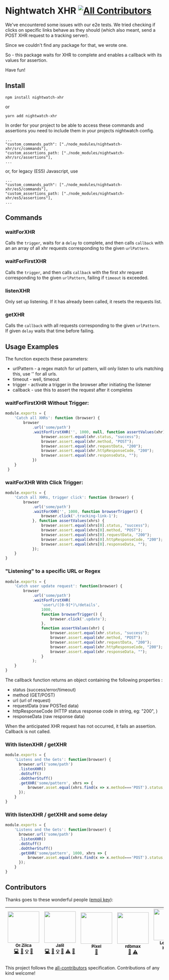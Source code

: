 Nightwatch XHR
[![All Contributors](https://img.shields.io/badge/all_contributors-7-orange.svg?style=flat-square)](#contributors)
===

We've encountered some issues with our e2e tests.
We tried checking if clicks on specific links behave as they should (which also meant, send a POST XHR request to a tracking server).

Since we couldn't find any package for that, we wrote one.

So - this package waits for XHR to complete and enables a callback with its values for assertion.

Have fun!

Install
---
```shell
npm install nightwatch-xhr
```

or 

```shell
yarn add nightwatch-xhr
```

In order for your project to be able to access these commands and assertions you need to include them in your projects nightwatch config.
```
...
"custom_commands_path": ["./node_modules/nightwatch-xhr/src/commands"],
"custom_assertions_path: ["./node_modules/nightwatch-xhr/src/assertions"],
...
```

or, for legacy (ES5) Javascript, use

```
...
"custom_commands_path": ["./node_modules/nightwatch-xhr/es5/commands"],
"custom_assertions_path: ["./node_modules/nightwatch-xhr/es5/assertions"],
...
```

## Commands 

### waitForXHR
Calls the `trigger`, waits for a `delay` to complete, and then calls `callback` with an an array of all xhr requests corresponding to the given `urlPattern`. 

### waitForFirstXHR
Calls the `trigger`, and then calls `callback` with the first xhr request corresponding to the given `urlPattern`, failing if `timeout` is exceeded.  

### listenXHR
Only set up listening. If it has already been called, it resets the requests list.

### getXHR
Calls the `callback` with all requests corresponding to the given `urlPattern`. If given `delay` waits that time before failing. 

## Usage Examples
The function expects these parameters:
* urlPattern - a regex match for url pattern, will only listen to urls matching this, use '' for all urls.
* timeout - well, timeout
* trigger - activate a trigger in the browser after initiating the listener
* callback - use this to assert the request after it completes

### waitForFirstXHR Without Trigger:
```javascript
module.exports = {
    'Catch all XHRs': function (browser) {
        browser
            .url('some/path')
            .waitForFirstXHR('', 1000, null, function assertValues(xhr) {
                browser.assert.equal(xhr.status, "success");
                browser.assert.equal(xhr.method, "POST");
                browser.assert.equal(xhr.requestData, "200");
                browser.assert.equal(xhr.httpResponseCode, "200");
                browser.assert.equal(xhr.responseData, "");
            })
    }
 }
```

### waitForXHR With Click Trigger:
```javascript
module.exports = {
    'Catch all XHRs, trigger click': function (browser) {
        browser
            .url('some/path')
            .waitForXHR('', 1000, function browserTrigger() {
                browser.click('.tracking-link-1');
            }, function assertValues(xhrs) {
                browser.assert.equal(xhrs[0].status, "success");
                browser.assert.equal(xhrs[0].method, "POST");
                browser.assert.equal(xhrs[0].requestData, "200");
                browser.assert.equal(xhrs[0].httpResponseCode, "200");
                browser.assert.equal(xhrs[0].responseData, "");
            });
    }
}
```

### "Listening" to a specific URL or Regex
```javascript
module.exports = {
    'Catch user update request': function(browser) {
        browser
            .url('some/path')
            .waitForFirstXHR(
                'user\/([0-9]*)\/details',
                1000,
                function browserTrigger() {
                    browser.click('.update');
                },
                function assertValues(xhr) {
                    browser.assert.equal(xhr.status, "success");
                    browser.assert.equal(xhr.method, "POST");
                    browser.assert.equal(xhr.requestData, "200");
                    browser.assert.equal(xhr.httpResponseCode, "200");
                    browser.assert.equal(xhr.responseData, "");
                }
            );
    }
}
```

The callback function returns an object containing the following properties :
* status (success/error/timeout)
* method (GET/POST)
* url (url of request)
* requestData (raw POSTed data)
* httpResponseCode (HTTP status response code in string, eg: "200", )
* responseData (raw response data)

When the anticipated XHR request has not occurred, it fails an assertion. Callback is not called.

### With listenXHR / getXHR

```javascript
module.exports = {
    'Listens and the Gets': function(browser) {
      browser.url('some/path')
      .listenXHR()
      .doStuff()
      .doOtherStuff()
      .getXHR('some/pattern', xhrs => {
          browser.asset.equal(xhrs.find(x => x.method==='POST').status, 200);
      });
    }
}
```

### With listenXHR / getXHR and some delay

```javascript
module.exports = {
    'Listens and the Gets': function(browser) {
      browser.url('some/path')
      .listenXHR()
      .doStuff()
      .doOtherStuff()
      .getXHR('some/pattern', 1000, xhrs => {
          browser.asset.equal(xhrs.find(x => x.method==='POST').status, 200);
      });
    }
}
```

## Contributors

Thanks goes to these wonderful people ([emoji key](https://github.com/kentcdodds/all-contributors#emoji-key)):

<!-- ALL-CONTRIBUTORS-LIST:START - Do not remove or modify this section -->
<!-- prettier-ignore -->
| [<img src="https://avatars2.githubusercontent.com/u/1014282?v=4" width="100px;"/><br /><sub><b>Or Zilca</b></sub>](http://www.smarteq.co.il)<br />[💻](https://github.com/cortexmg/nightwatch-xhr/commits?author=orzilca "Code") [📖](https://github.com/cortexmg/nightwatch-xhr/commits?author=orzilca "Documentation") [💡](#example-orzilca "Examples") [👀](#review-orzilca "Reviewed Pull Requests") | [<img src="https://framagit.org/uploads/-/system/user/avatar/8497/avatar.png" width="100px;"/><br /><sub><b>Jalil</b></sub>](https://framagit.org/jalil/)<br />[💻](https://github.com/cortexmg/nightwatch-xhr/commits?author=jalil "Code") [📖](https://github.com/cortexmg/nightwatch-xhr/commits?author=jalil "Documentation") [💡](#example-jalil "Examples") [👀](#review-jalil "Reviewed Pull Requests") [⚠️](https://github.com/cortexmg/nightwatch-xhr/commits?author=jalil "Tests") [🔧](#tool-jalil "Tools") | [<img src="https://avatars2.githubusercontent.com/u/12366410?v=4" width="100px;"/><br /><sub><b>Pixel</b></sub>](https://github.com/louis-bompart)<br />[🔧](#tool-louis-bompart "Tools") | [<img src="https://avatars3.githubusercontent.com/u/8048092?v=4" width="100px;"/><br /><sub><b>rdbmax</b></sub>](https://github.com/rdbmax)<br />[🔧](#tool-rdbmax "Tools") [⚠️](https://github.com/cortexmg/nightwatch-xhr/commits?author=rdbmax "Tests") | [<img src="https://avatars2.githubusercontent.com/u/2119706?v=4" width="100px;"/><br /><sub><b>Leonardo Kewitz</b></sub>](https://kewitz.js.org)<br />[💻](https://github.com/cortexmg/nightwatch-xhr/commits?author=kewitz "Code") | <img src="" width="100px;"/><br /><sub><b>Sergey Titievsky</b></sub><br />[💻](https://github.com/cortexmg/nightwatch-xhr/commits?author= "Code") | [<img src="https://avatars3.githubusercontent.com/u/2542521?v=4" width="100px;"/><br /><sub><b>Vineeth Veetil</b></sub>](https://github.com/veetil)<br />[💻](https://github.com/cortexmg/nightwatch-xhr/commits?author=veetil "Code") |
| :---: | :---: | :---: | :---: | :---: | :---: | :---: |
<!-- ALL-CONTRIBUTORS-LIST:END -->

This project follows the [all-contributors](https://github.com/kentcdodds/all-contributors) specification. Contributions of any kind welcome!